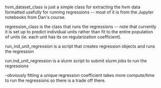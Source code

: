 hvm_dataset_class is just a simple class for extracting the hvm data formatted usefully for running regressions -- most of it is from the Jupyter notebooks from Dan's course.

regression_class is the class that runs the regressions -- note that currently it is set up to predict individual units rather than fit to the entire population of units (ie. each unit has its on regularization coefficient). 

run_ind_unit_regression is a script that creates regression objects and runs the regression

run.ind_unit_regression is a slurm script to submit slurm jobs to run the regressions

-obviously fitting a unique regression coefficient takes more compute/time to run the regressions so there is a trade off there.

